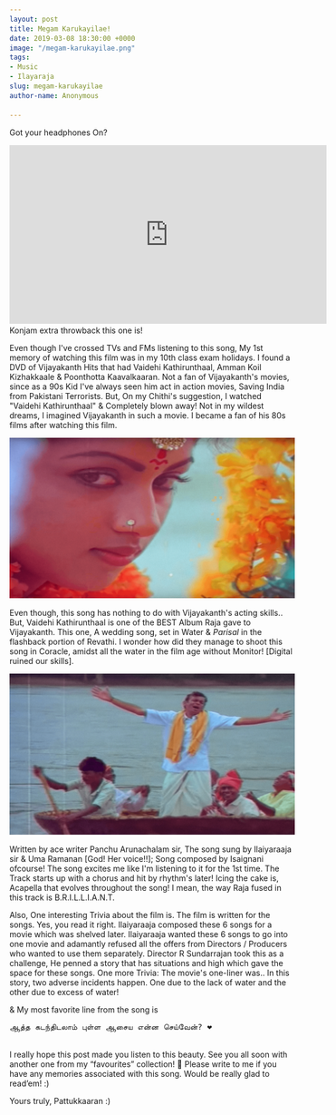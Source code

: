 ```yaml
---
layout: post
title: Megam Karukayilae!
date: 2019-03-08 18:30:00 +0000
image: "/megam-karukayilae.png"
tags:
- Music
- Ilayaraja
slug: megam-karukayilae
author-name: Anonymous

---
```

Got your headphones On?

<iframe width="560" height="315" src="https://www.youtube-nocookie.com/embed/UywL6DN_4wI" frameborder="0" allow="accelerometer; autoplay; encrypted-media; gyroscope; picture-in-picture" allowfullscreen></iframe>
<br>
Konjam extra throwback this one is!

Even though I've crossed TVs and FMs listening to this song, My 1st memory of watching this film was in my 10th class exam holidays. I found a DVD of Vijayakanth Hits that had Vaidehi Kathirunthaal, Amman Koil Kizhakkaale & Poonthotta Kaavalkaaran. Not a fan of Vijayakanth's movies, since as a 90s Kid I've always seen him act in action movies, Saving India from Pakistani Terrorists. But, On my Chithi's suggestion, I watched "Vaidehi Kathirunthaal" & Completely blown away! Not in my wildest dreams, I imagined Vijayakanth in such a movie. I became a fan of his 80s films after watching this film.

![](/img/Revathi-vk.png)

Even though, this song has nothing to do with Vijayakanth's acting skills.. But, Vaidehi Kathirunthaal is one of the BEST Album Raja gave to Vijayakanth. This one, A wedding song, set in Water & _Parisal_ in the flashback portion of Revathi. I wonder how did they manage to shoot this song in Coracle, amidst all the water in the film age without Monitor! \[Digital ruined our skills\].

![](/img/vk-snap.png)

Written by ace writer Panchu Arunachalam sir, The song sung by Ilaiyaraaja sir & Uma Ramanan \[God! Her voice!!\]; Song composed by Isaignani ofcourse! The song excites me like I'm listening to it for the 1st time. The Track starts up with a chorus and hit by rhythm's later! Icing the cake is, Acapella that evolves throughout the song! I mean, the way Raja fused in this track is B.R.I.L.L.I.A.N.T.

Also, One interesting Trivia about the film is. The film is written for the songs. Yes, you read it right. Ilaiyaraaja composed these 6 songs for a movie which was shelved later. Ilaiyaraaja wanted these 6 songs to go into one movie and adamantly refused all the offers from Directors / Producers who wanted to use them separately. Director R Sundarrajan took this as a challenge, He penned a story that has situations and high which gave the space for these songs. One more Trivia: The movie's one-liner was.. In this story, two adverse incidents happen. One due to the lack of water and the other due to excess of water!

& My most favorite line from the song is

<pre>ஆத்த கடந்திடலாம் புள்ள ஆசைய என்ன செய்வேன்? ❤️</pre>
<br>
I really hope this post made you listen to this beauty. See you all soon with another one from my “favourites” collection! 🙂 Please write to me if you have any memories associated with this song. Would be really glad to read’em! :)

Yours truly, Pattukkaaran :)